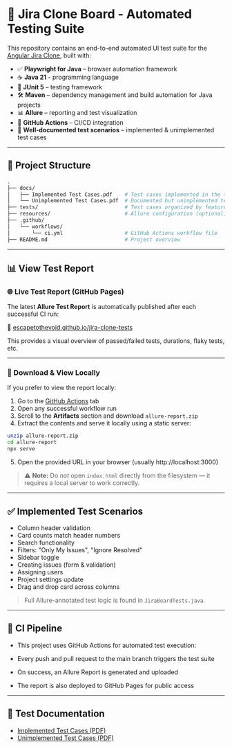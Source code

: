 # 🧪 Jira Clone Board - Automated Testing Suite

This repository contains an end-to-end automated UI test suite for the [Angular Jira Clone](https://jira.trungk18.com/project/board), built with:

- ✅ **Playwright for Java** – browser automation framework
- ☕ **Java 21** - programming language
- 🧪 **JUnit 5** – testing framework
- 🛠️ **Maven** – dependency management and build automation for Java projects
- 📊 **Allure** – reporting and test visualization
- 🚀 **GitHub Actions** – CI/CD integration
- 📄 **Well-documented test scenarios** – implemented & unimplemented test cases


---

## 📂 Project Structure

```bash
.
├── docs/
│   ├── Implemented Test Cases.pdf    # Test cases implemented in the test
│   └── Unimplemented Test Cases.pdf  # Documented but unimplemented test cases
├── tests/                            # Test cases organized by feature
├── resources/                        # Allure configuration (optional)
├── .github/
│   └── workflows/
│       └── ci.yml                    # GitHub Actions workflow file
├── README.md                         # Project overview
```

---

## 📊 View Test Report

### 🌐 Live Test Report (GitHub Pages)

The latest **Allure Test Report** is automatically published after each successful CI run:

🔗 [escapetothevoid.github.io/jira-clone-tests](https://escapetothevoid.github.io/jira-clone-tests)

This provides a visual overview of passed/failed tests, durations, flaky tests, etc.

---

### 💾 Download & View Locally

If you prefer to view the report locally:

1. Go to the [GitHub Actions](https://github.com/EscapeToTheVoid/jira-clone-tests/actions) tab
2. Open any successful workflow run
3. Scroll to the **Artifacts** section and download `allure-report.zip`
4. Extract the contents and serve it locally using a static server:
```bash
unzip allure-report.zip
cd allure-report
npx serve
```
5. Open the provided URL in your browser (usually http://localhost:3000)
> ⚠️ **Note:** Do *not* open `index.html` directly from the filesystem — it requires a local server to work correctly.

---

## ✅ Implemented Test Scenarios

- Column header validation
- Card counts match header numbers
- Search functionality
- Filters: "Only My Issues", "Ignore Resolved"
- Sidebar toggle
- Creating issues (form & validation)
- Assigning users
- Project settings update
- Drag and drop card across columns

> Full Allure-annotated test logic is found in `JiraBoardTests.java`.

---

## 🔁 CI Pipeline
- This project uses GitHub Actions for automated test execution:

- Every push and pull request to the main branch triggers the test suite

- On success, an Allure Report is generated and uploaded

- The report is also deployed to GitHub Pages for public access

---

## 📄 Test Documentation

- [Implemented Test Cases (PDF)](docs/Jira_Board_Test_Cases.pdf)
- [Unimplemented Test Cases (PDF)](docs/Jira_Board_Unimplemented_Test_Cases.pdf)

